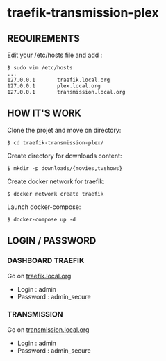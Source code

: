 # traefik-transmission-plex

## REQUIREMENTS

Edit your /etc/hosts file and add :

````shell
$ sudo vim /etc/hosts
...
127.0.0.1       traefik.local.org
127.0.0.1       plex.local.org
127.0.0.1       transmission.local.org
````

## HOW IT'S WORK

Clone the projet and move on directory:

````shell
$ cd traefik-transmission-plex/
````

Create directory for downloads content: 

```shell
$ mkdir -p downloads/{movies,tvshows}
```

Create docker network for traefik:

```shell
$ docker network create traefik
```

Launch docker-compose:

```shell
$ docker-compose up -d
```

## LOGIN / PASSWORD

### DASHBOARD TRAEFIK

Go on [traefik.local.org](http://traefik.local.org)

* Login : admin
* Password : admin_secure

### TRANSMISSION

Go on [transmission.local.org](http://transmission.local.org)

* Login : admin
* Password : admin_secure
